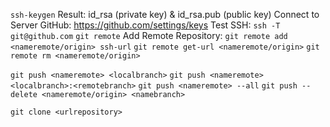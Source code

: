 `ssh-keygen` Result: id_rsa (private key) & id_rsa.pub (public key)
Connect to Server GitHub: https://github.com/settings/keys
Test SSH: `ssh -T git@github.com`
`git remote`
Add Remote Repository: `git remote add <nameremote/origin> ssh-url`
`git remote get-url <nameremote/origin>`
`git remote rm <nameremote/origin>`

`git push <nameremote> <localbranch>`
`git push <nameremote> <localbranch>:<remotebranch>`
`git push <nameremote> --all`
`git push --delete <nameremote/origin> <namebranch>`

`git clone <urlrepository>`